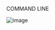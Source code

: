 COMMAND LINE

![image](https://user-images.githubusercontent.com/90168140/220108976-70e8e1f1-c8bb-471f-9d9f-c6f35821a8c6.png)
